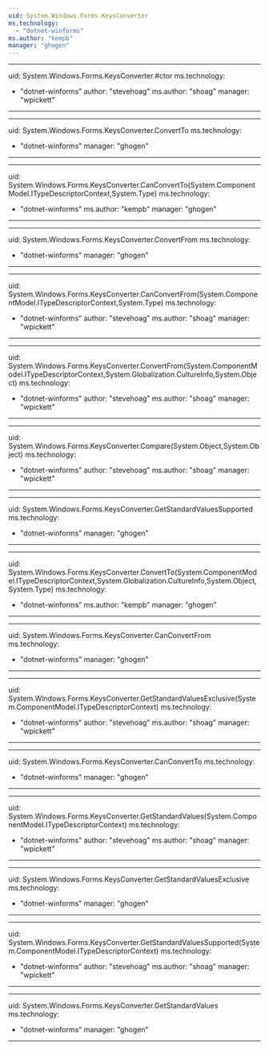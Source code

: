```yaml
---
uid: System.Windows.Forms.KeysConverter
ms.technology: 
  - "dotnet-winforms"
ms.author: "kempb"
manager: "ghogen"
---
```


---
uid: System.Windows.Forms.KeysConverter.#ctor
ms.technology: 
  - "dotnet-winforms"
author: "stevehoag"
ms.author: "shoag"
manager: "wpickett"
---

---
uid: System.Windows.Forms.KeysConverter.ConvertTo
ms.technology: 
  - "dotnet-winforms"
manager: "ghogen"
---

---
uid: System.Windows.Forms.KeysConverter.CanConvertTo(System.ComponentModel.ITypeDescriptorContext,System.Type)
ms.technology: 
  - "dotnet-winforms"
ms.author: "kempb"
manager: "ghogen"
---

---
uid: System.Windows.Forms.KeysConverter.ConvertFrom
ms.technology: 
  - "dotnet-winforms"
manager: "ghogen"
---

---
uid: System.Windows.Forms.KeysConverter.CanConvertFrom(System.ComponentModel.ITypeDescriptorContext,System.Type)
ms.technology: 
  - "dotnet-winforms"
author: "stevehoag"
ms.author: "shoag"
manager: "wpickett"
---

---
uid: System.Windows.Forms.KeysConverter.ConvertFrom(System.ComponentModel.ITypeDescriptorContext,System.Globalization.CultureInfo,System.Object)
ms.technology: 
  - "dotnet-winforms"
author: "stevehoag"
ms.author: "shoag"
manager: "wpickett"
---

---
uid: System.Windows.Forms.KeysConverter.Compare(System.Object,System.Object)
ms.technology: 
  - "dotnet-winforms"
author: "stevehoag"
ms.author: "shoag"
manager: "wpickett"
---

---
uid: System.Windows.Forms.KeysConverter.GetStandardValuesSupported
ms.technology: 
  - "dotnet-winforms"
manager: "ghogen"
---

---
uid: System.Windows.Forms.KeysConverter.ConvertTo(System.ComponentModel.ITypeDescriptorContext,System.Globalization.CultureInfo,System.Object,System.Type)
ms.technology: 
  - "dotnet-winforms"
ms.author: "kempb"
manager: "ghogen"
---

---
uid: System.Windows.Forms.KeysConverter.CanConvertFrom
ms.technology: 
  - "dotnet-winforms"
manager: "ghogen"
---

---
uid: System.Windows.Forms.KeysConverter.GetStandardValuesExclusive(System.ComponentModel.ITypeDescriptorContext)
ms.technology: 
  - "dotnet-winforms"
author: "stevehoag"
ms.author: "shoag"
manager: "wpickett"
---

---
uid: System.Windows.Forms.KeysConverter.CanConvertTo
ms.technology: 
  - "dotnet-winforms"
manager: "ghogen"
---

---
uid: System.Windows.Forms.KeysConverter.GetStandardValues(System.ComponentModel.ITypeDescriptorContext)
ms.technology: 
  - "dotnet-winforms"
author: "stevehoag"
ms.author: "shoag"
manager: "wpickett"
---

---
uid: System.Windows.Forms.KeysConverter.GetStandardValuesExclusive
ms.technology: 
  - "dotnet-winforms"
manager: "ghogen"
---

---
uid: System.Windows.Forms.KeysConverter.GetStandardValuesSupported(System.ComponentModel.ITypeDescriptorContext)
ms.technology: 
  - "dotnet-winforms"
author: "stevehoag"
ms.author: "shoag"
manager: "wpickett"
---

---
uid: System.Windows.Forms.KeysConverter.GetStandardValues
ms.technology: 
  - "dotnet-winforms"
manager: "ghogen"
---
